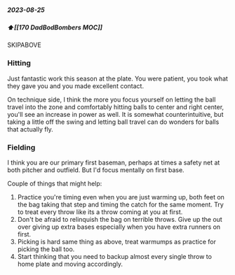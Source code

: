 ##### 2023-08-25
##### ⬆️[[170 DadBodBombers MOC]] 

SKIPABOVE
### Hitting
Just fantastic work this season at the plate. You were patient, you took what they gave you and you made excellent contact. 

On technique side, I think the more you focus yourself on letting the ball travel into the zone and comfortably hitting balls to center and right center, you'll see an increase in power as well. It is somewhat counterintuitive, but taking a little off the swing and letting ball travel can do wonders for balls that actually fly. 
### Fielding
I think you are our primary first baseman, perhaps at times a safety net at both pitcher and outfield. But I'd focus mentally on first base.

Couple of things that might help:
1. Practice you're timing even when you are just warming up, both feet on the bag taking that step and timing the catch for the same moment. Try to treat every throw like its a throw coming at you at first.
2. Don't be afraid to relinquish the bag on terrible throws. Give up the out over giving up extra bases especially when you have extra runners on first.
3. Picking is hard same thing as above, treat warmumps as practice for picking the ball too.
4. Start thinking that you need to backup almost every single throw to home plate and moving accordingly.
